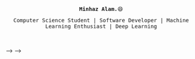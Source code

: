<!-- ### Hi there 👋 -->

<!--
**M1NH42/M1NH42** is a ✨ _special_ ✨ repository because its `README.md` (this file) appears on your GitHub profile.
-->

<p align='center'><samp><strong>Minhaz Alam.</strong>😄</samp></p>

<p align='center'> <samp>Computer Science Student | Software Developer | Machine Learning Enthusiast | Deep Learning</samp></p>
<br> <br>

<!-- <div align="center">
<img src="img.jpg">
<p>It's for the testing of readme.md</p>
</div> -->

<!-- Here are some ideas to get you started:

- I'm a Computer Science Student at NIT Hamirpur<!-- - 🔭 I’m currently working on  -->
<!-- - 🌱 I’m currently learning Tensorflow
- 👯 I’m looking to collaborate on ...<!-- - 🤔 I’m looking for help with  -->
<!-- - 💬 Ask me about Machine Learning and Deep Learning
- 🔓 Unlocking some knowledge of Big Data
- 📫 How to reach me: [![Linkedin Badge](https://img.shields.io/badge/-LinkedIn-blue?style=flat-square&logo=Linkedin&logoColor=white&link=https://www.linkedin.com/in/alam/)](https://www.linkedin.com/in/alam/) --> --> -->
  <!-- - 😄 Pronouns: ... -->
  <!-- - ⚡ Fun fact: ... -->
